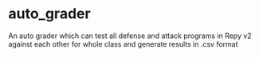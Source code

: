 auto_grader
===========

An auto grader which can test all defense and attack programs in Repy v2 against each other for whole class and generate results in .csv format
